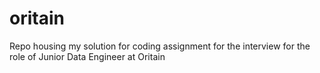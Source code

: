 # oritain
Repo housing my solution for coding assignment for the interview for the role of Junior Data Engineer at Oritain
